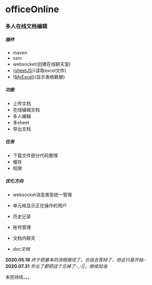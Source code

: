 # officeOnline
### 多人在线文档编辑

##### 插件
* maven
* ssm
* websocket(创建在线聊天室)
* {[sheetJS](https://github.com/SheetJS/sheetjs)}(读取excel文件)
* {[MyExcel](https://gitee.com/beany/myExcel)}(显示表格数据)

##### 功能

* 上传文档
* 在线编辑文档
* 多人编辑
* 多sheet
* 导出文档

##### 任务

* 下载文件部分代码整理
* 缓存
* 权限

##### 优化方向

* websocket消息类型统一管理
* 单元格显示正在操作的用户
* 历史记录
* 账号管理
* 文档内聊天

* *doc文档*


**2020.05.18** *终于把基本的流程做完了，也该去答辩了，但这只是开始···*
**2020.07.31** *毕业了都把这个忘掉了-_-||，继续加油*

未完待续。。。

